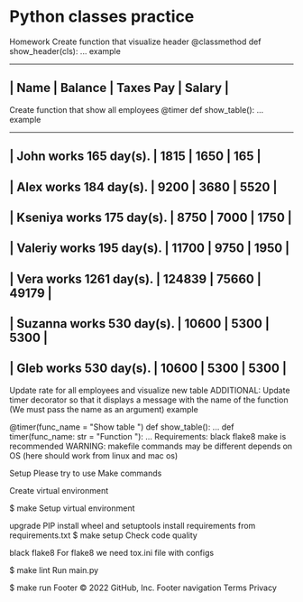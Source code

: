 # Python classes practice
Homework
Create function that visualize header
@classmethod
def show_header(cls):
    ...
example

-------------------------------------------------------------------------
| Name                           | Balance    | Taxes Pay  | Salary     |
-------------------------------------------------------------------------
Create function that show all employees
@timer
def show_table():
    ...
example

-------------------------------------------------------------------------
| John works 165 day(s).         | 1815       | 1650       | 165        |
-------------------------------------------------------------------------
| Alex works 184 day(s).         | 9200       | 3680       | 5520       |
-------------------------------------------------------------------------
| Kseniya works 175 day(s).      | 8750       | 7000       | 1750       |
-------------------------------------------------------------------------
| Valeriy works 195 day(s).      | 11700      | 9750       | 1950       |
-------------------------------------------------------------------------
| Vera works 1261 day(s).        | 124839     | 75660      | 49179      |
-------------------------------------------------------------------------
| Suzanna works 530 day(s).      | 10600      | 5300       | 5300       |
-------------------------------------------------------------------------
| Gleb works 530 day(s).         | 10600      | 5300       | 5300       |
-------------------------------------------------------------------------
Update rate for all employees and visualize new table
ADDITIONAL: Update timer decorator so that it displays a message with the name of the function (We must pass the name as an argument)
example

@timer(func_name = "Show table ")
def show_table():
    ...
def timer(func_name: str = "Function "):
    ...
Requirements:
black
flake8
make is recommended
WARNING: makefile commands may be different depends on OS (here should work from linux and mac os)

Setup
Please try to use Make commands

Create virtual environment

$ make
Setup virtual environment

upgrade PIP
install wheel and setuptools
install requirements from requirements.txt
$ make setup
Check code quality

black
flake8
For flake8 we need tox.ini file with configs

$ make lint
Run main.py

$ make run
Footer
© 2022 GitHub, Inc.
Footer navigation
Terms
Privacy

